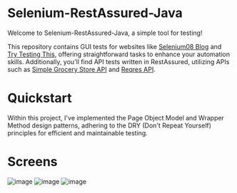 # Selenium-RestAssured-Java

Welcome to Selenium-RestAssured-Java, a simple tool for testing!

This repository contains GUI tests for websites like [Selenium08 Blog](https://selenium08.blogspot.com) and [Try Testing This](https://trytestingthis.netlify.app/), offering straightforward tasks to enhance your automation skills. Additionally, you'll find API tests written in RestAssured, utilizing APIs such as [Simple Grocery Store API](https://github.com/vdespa/Postman-Complete-Guide-API-Testing/blob/main/simple-grocery-store-api.md#Status) and [Reqres API](https://reqres.in/).

# Quickstart

Within this project, I've implemented the Page Object Model and Wrapper Method design patterns, adhering to the DRY (Don't Repeat Yourself) principles for efficient and maintainable testing.

# Screens 
![image](https://github.com/Skup-cioo/Automation---Tool/assets/121893014/9f74ff3b-b081-4953-aa85-c75673ebaf30)
![image](https://github.com/Skup-cioo/Automation---Tool/assets/121893014/c72979a7-dee5-40b3-9952-4b3039f9b1dc)
![image](https://github.com/Skup-cioo/Automation---Tool/assets/121893014/7be7ec14-8442-4ede-9599-79ed9a63d45a)
